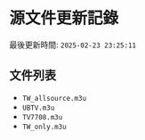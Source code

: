 # 源文件更新記錄

最後更新時間: `2025-02-23 23:25:11`

## 文件列表
- `TW_allsource.m3u`
- `UBTV.m3u`
- `TV7708.m3u`
- `TW_only.m3u`
